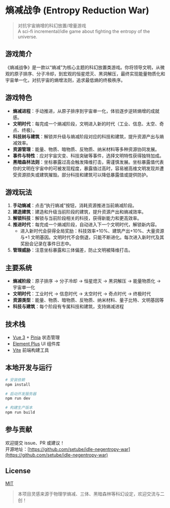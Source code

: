 # 熵减战争 (Entropy Reduction War)

> 对抗宇宙熵增的科幻放置/增量游戏  
> A sci-fi incremental/idle game about fighting the entropy of the universe.

## 游戏简介

《熵减战争》是一款以“熵减”为核心主题的科幻放置类游戏。你将领导文明，从微观的原子排序、分子冷却，到宏观的恒星熄灭、黑洞解压，最终实现能量物质化和宇宙单一化，对抗宇宙的熵增法则，追求最低熵的终极秩序。

## 游戏特色

- **熵减进程**：手动推进，从原子排序到宇宙单一化，体验逐步逆转熵增的成就感。
- **文明时代**：每完成一个熵减阶段，文明进入新的时代（工业、信息、太空、奇点、终极）。
- **科技树与建筑**：解锁并升级与熵减阶段对应的科技和建筑，提升资源产出与熵减效率。
- **资源管理**：能量、物质、暗物质、反物质、纳米材料等多种资源协同发展。
- **事件与特性**：应对宇宙灾变、科技突破等事件，选择文明特性获得独特加成。
- **黑暗森林法则**：坐标暴露过高会触发降维打击，需谨慎发展。坐标暴露值代表你的文明在宇宙中的可被发现程度，暴露值过高时，容易被高维文明发现并遭受资源损失或建筑摧毁。部分科技和建筑可以降低暴露值或提供防护。

## 游戏玩法

1. **手动熵减**：点击“执行熵减”按钮，消耗资源推进当前熵减阶段。
2. **建造建筑**：建造和升级当前阶段的建筑，提升资源产出和熵减效率。
3. **解锁科技**：解锁与当前阶段相关的科技，获得新能力和更高效率。
4. **推进时代**：每完成一个熵减阶段，自动进入下一个文明时代，解锁新内容。
   - 进入新时代会获得全局奖励：科技效率+10%、建筑产出+10%、大量资源与+1 文明基因。文明时代不会倒退，只能不断进化。每次进入新时代及其奖励会记录在事件日志中。
5. **管理威胁**：注意坐标暴露和三体偏差，防止文明被降维打击。

## 主要系统

- **熵减阶段**：原子排序 → 分子冷却 → 恒星熄灭 → 黑洞解压 → 能量物质化 → 宇宙单一化
- **文明时代**：工业时代 → 信息时代 → 太空时代 → 奇点时代 → 终极时代
- **资源类型**：能量、物质、暗物质、反物质、纳米材料、量子比特、文明基因等
- **科技与建筑**：每个阶段有专属科技和建筑，支持熵减进程

## 技术栈

- [Vue 3](https://vuejs.org/) + [Pinia](https://pinia.vuejs.org/) 状态管理
- [Element Plus](https://element-plus.org/) UI 组件库
- [Vite](https://vitejs.dev/) 前端构建工具

## 本地开发与运行

```bash
# 安装依赖
npm install

# 启动开发服务器
npm run dev

# 构建生产版本
npm run build
```

## 参与贡献

欢迎提交 issue、PR 或建议！  
开源地址：[https://github.com/setube/idle-negentropy-war](https://github.com/setube/idle-negentropy-war)

## License

[MIT](LICENSE)

> 本项目灵感来源于物理学熵减、三体、黑暗森林等科幻设定，欢迎交流与二创！
